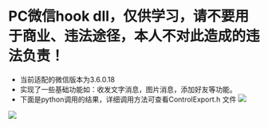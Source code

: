 # PC微信hook dll，仅供学习，请不要用于商业、违法途径，本人不对此造成的违法负责！
* 当前适配的微信版本为3.6.0.18
* 实现了一些基础功能如：收发文字消息，图片消息，添加好友等功能。
* 下面是python调用的结果，详细调用方法可查看ControlExport.h 文件
 ![](http://yungengxin.oss-cn-beijing.aliyuncs.com/qw/55.jpg)

 ![](http://yungengxin.oss-cn-beijing.aliyuncs.com/qw/62.jpg)
